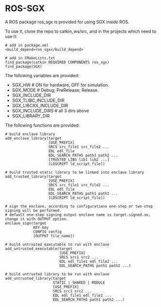 # ROS-SGX

A ROS package ros_sgx is provided for using SGX inside ROS.

To use it, clone the repo to catkin_ws/src, and in the projects which need to use it:
```
# add in package.xml
<build_depend>ros_sgx</build_depend>

# add in CMakeLists.txt
find_package(catkin REQUIRED COMPONENTS ros_sgx)
find_package(SGX)
```

The following variables are provided:
- SGX_HW # ON for hardware, OFF for simulation.
- SGX_MODE # Debug; PreRelease; Release.
- SGX_INCLUDE_DIR
- SGX_TLIBC_INCLUDE_DIR
- SGX_LIBCXX_INCLUDE_DIR
- SGX_INCLUDE_DIRS # all 3 dirs above
- SGX_LIBRARY_DIR

The following functions are provided:
```
# build enclave library
add_enclave_library(target
                    [USE_PREFIX]
                    SRCS src_file1 src_file2 ...
                    EDL edl_file
                    EDL_SEARCH_PATHS path1 path2 ...
                    [TRUSTED_LIBS lib1 lib2 ...]
                    [LDSCRIPT ld_script_file])

# build trusted static library to be linked into enclave library
add_trusted_library(target
                    [USE_PREFIX]
                    SRCS src_file1 src_file2 ...
                    EDL edl_file
                    EDL_SEARCH_PATHS path1 path2 ...
                    [LDSCRIPT ld_script_file])

# sign the enclave, according to configurations one-step or two-step signing will be performed.
# default one-step signing output enclave name is target.signed.so, change it with OUTPUT option.
enclave_sign(target
             KEY key
             CONFIG config
             [OUTPUT file_name])

# build untrusted executable to run with enclave
add_untrusted_executable(target
                         [USE_PREFIX]
                         SRCS src1 src2 ...
                         EDL edl_file1 edl_file2 ...
                         EDL_SEARCH_PATHS path1 path2 ...)

# build untrusted library to be run with enclave
add_untrusted_library(target
                      STATIC | SHARED | MODULE
                      [USE_PREFIX]
                      SRCS src1 src2 ...
                      EDL edl_file1 edl_file2 ...
                      EDL_SEARCH_PATHS path1 path2 ...)
```

